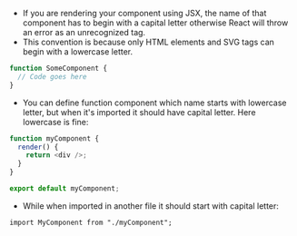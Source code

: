 - If you are rendering your component using JSX, the name of that component has to begin with a capital letter otherwise React will throw an error as an unrecognized tag.
- This convention is because only HTML elements and SVG tags can begin with a lowercase letter.

```js
function SomeComponent {
  // Code goes here
}
```
- You can define function component which name starts with lowercase letter, but when it's imported it should have capital letter. Here lowercase is fine:

```js
function myComponent {
  render() {
    return <div />;
  }
}

export default myComponent;
```

-  While when imported in another file it should start with capital letter:

`import MyComponent from "./myComponent";`
